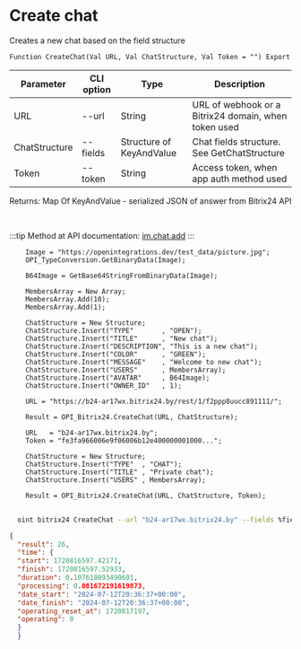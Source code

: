 ﻿---
sidebar_position: 1
---

# Create chat
 Creates a new chat based on the field structure



`Function CreateChat(Val URL, Val ChatStructure, Val Token = "") Export`

  | Parameter | CLI option | Type | Description |
  |-|-|-|-|
  | URL | --url | String | URL of webhook or a Bitrix24 domain, when token used |
  | ChatStructure | --fields | Structure of KeyAndValue | Chat fields structure. See GetChatStructure |
  | Token | --token | String | Access token, when app auth method used |

  
  Returns:  Map Of KeyAndValue - serialized JSON of answer from Bitrix24 API

<br/>

:::tip
Method at API documentation: [im.chat.add](https://dev.1c-bitrix.ru/learning/course/?COURSE_ID=93&LESSON_ID=12093)
:::
<br/>


```bsl title="Code example"
    Image = "https://openintegrations.dev/test_data/picture.jpg";
    OPI_TypeConversion.GetBinaryData(Image);

    B64Image = GetBase64StringFromBinaryData(Image);

    MembersArray = New Array;
    MembersArray.Add(10);
    MembersArray.Add(1);

    ChatStructure = New Structure;
    ChatStructure.Insert("TYPE"       , "OPEN");
    ChatStructure.Insert("TITLE"      , "New chat");
    ChatStructure.Insert("DESCRIPTION", "This is a new chat");
    ChatStructure.Insert("COLOR"      , "GREEN");
    ChatStructure.Insert("MESSAGE"    , "Welcome to new chat");
    ChatStructure.Insert("USERS"      , MembersArray);
    ChatStructure.Insert("AVATAR"     , B64Image);
    ChatStructure.Insert("OWNER_ID"   , 1);

    URL = "https://b24-ar17wx.bitrix24.by/rest/1/f2ppp8uucc891111/";

    Result = OPI_Bitrix24.CreateChat(URL, ChatStructure);

    URL   = "b24-ar17wx.bitrix24.by";
    Token = "fe3fa966006e9f06006b12e400000001000...";

    ChatStructure = New Structure;
    ChatStructure.Insert("TYPE"  , "CHAT");
    ChatStructure.Insert("TITLE" , "Private chat");
    ChatStructure.Insert("USERS" , MembersArray);

    Result = OPI_Bitrix24.CreateChat(URL, ChatStructure, Token);
```



```sh title="CLI command example"
    
  oint bitrix24 CreateChat --url "b24-ar17wx.bitrix24.by" --fields %fields% --token "fe3fa966006e9f06006b12e400000001000..."

```

```json title="Result"
{
  "result": 26,
  "time": {
  "start": 1720816597.42171,
  "finish": 1720816597.52933,
  "duration": 0.107618093490601,
  "processing": 0.081672191619873,
  "date_start": "2024-07-12T20:36:37+00:00",
  "date_finish": "2024-07-12T20:36:37+00:00",
  "operating_reset_at": 1720817197,
  "operating": 0
  }
  }
```
